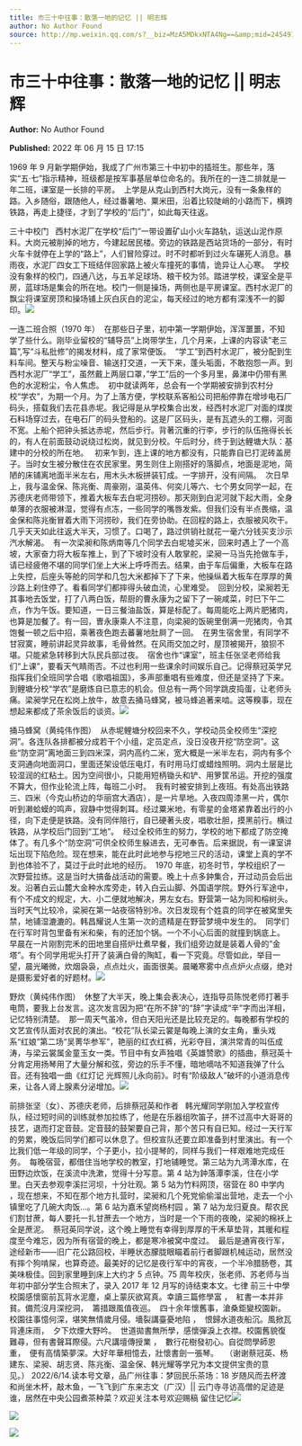 ```yaml
---
title: 市三十中往事：散落一地的记忆 || 明志辉
author: No Author Found
source: http://mp.weixin.qq.com/s?__biz=MzA5MDkxNTA4Ng==&amp;mid=2454912343&amp;idx=1&amp;sn=a7e73b8ed04eb53a57b76512bf7f9fd7&amp;chksm=87a23536b0d5bc20850e1cb5deffb0142f8ddaac4a4b4d19ce745fa4c8810413611bc4eace22#rd
---
```


# 市三十中往事：散落一地的记忆 || 明志辉

**Author:** No Author Found

**Published:** 2022 年 06 月 15 日 17:15

1969 年 9 月新学期伊始，我成了广州市第三十中初中的插班生。那些年，落实“五·七”指示精神，班级都是按军事基层单位命名的。我所在的一连二排就是一年二班，课室是一长排的平房。  上学是从克山到西村大岗元，没有一条象样的路。入乡随俗，跟随他人，经过番薯地、粟米田，沿着比较陡峭的小路而下，横跨铁路，再走上捷径，才到了学校的“后门”，如此每天往返。

三十中校门   西村水泥厂在学校“后门”一带设置矿山小火车路轨，运送山泥作原料。大岗元被削掉的地方，今建起居民楼。旁边的铁路是西站货场的一部分，有时火车卡就停在上学的“路上”，人们冒险穿过。时不时都听到过火车碾死人消息。暴雨夜，水泥厂四女工下班结伴回家路上被火车撞死的事情，诡异让人心寒。  学校没有象样的校门，四通八达，与五羊足球场、粮干校为邻。踏进学校，课室全是平房，蓝球场是集会的所在地。校门一侧是操场，两侧也是平房课室。西村水泥厂的飘尘将课室房顶和操场铺上灰白灰白的泥尘，每天经过的地方都有深浅不一的脚印。![](https://mmbiz.qpic.cn/mmbiz_jpg/PJWG74pLsMblq7D7PWPLEGTIx1d5zJibYlauo0ic5YXIE1ssDfPZHdwFt8LqjcwHOWlCReLnQRCxib9cEVxLVnMeQ/640)

一连二班合照（1970 年）  在那些日子里，初中第一学期伊始，浑浑噩噩，不知学了些什么。刚毕业留校的“辅导员”上岗带学生，几个月来，上课的内容读”老三篇”,写“斗私批修”的揭发材料，成了家常便饭。  “学工”到西村水泥厂，被分配到生料车间。整天与粉尘噪音、输送打交道，一天下来，蓬头垢面，不敢抱怨一声。到西村水泥厂“学工”，虽然戴上两层口罩，”学工”后的一个多月里，鼻涕中仍带有黑色的水泥粉尘，令人焦虑。  初中就读两年，总会有一个学期被安排到农村分校“学农”，为期一个月。为了上落方便，学校联系客船公司把船停靠在增埗电石厂码头，搭载我们去花县赤坭。我记得是从学校集合出发，经西村水泥厂对面的煤炭石料场穿过去，在电石厂的码头登船的。这是厂区码头，是有瓦遮头的工棚，河面不宽。上船个把钟头抵达赤坭，然后步行。背著沉重的行李，步行的队伍拖得长长的，有人在前面鼓动说绕过松岗，就见到分校。午后时分，终于到达鲤塘大队：基建中的分校的所在地。   初来乍到，连上课的地方都没有，只能靠自已打泥砖盖房子。当时女生被分散住在农民家里。男生则住上刚搭好的落脚点，地面是泥地，简陋的床铺离地面半米左右，用木头木板拼装钉成。一字排开，没有间隔。  次日早上，我与温金保、陈兆衡、周豪刚，温英伟、何奕儿等六、七个男女同学一起，在苏德庆老师带领下，推着大板车去白坭河捞砂。那天刚到白泥河就下起大雨，全身单薄的衣服被淋湿，觉得有点冻，一些同学的嘴唇发紫。但我们没有半点畏缩，温金保和陈兆衡冒着大雨下河捞砂，我们在旁协助。在回程的路上，衣服被风吹干。几乎天天如此往返大半天，习惯了。口喝了，路过供销社就花一毫六分钱买支沙示汽水解渴。  有一次梁昶和陈炳南等几个同学去白坭墟买米，回来时遇上了一个高坡，大家奋力将大板车推上，到了下坡时没有人敢掌舵，梁昶一马当先抢做车手，请已经疲倦不堪的同学们坐上大米上呼呼而去。结果，由于车后偏重，大板车在路上失控，后座头等舱的同学和几包大米都掉下了下来，他操纵着大板车在厚厚的黄沙路上刹住停了。看看同学们都摔得头破血流，心里难受。  回到分校，梁昶若无其事地去饭堂，打了八两白饭，帮厨的曹永康为之留下了一碗咸菜，时巳下午二点，作为午饭。要知道，一日三餐油盐饭，算是标配了。每周能吃上两片肥猪肉，也算是加餐了。有一回，曺永康乘人不注意，向梁昶的饭碗里倒满一兜猪肉，令其饱餐一顿之后中招，乘著夜色跑去蕃薯地肚屙了一回。  在男生宿舍里，有同学不甘寂寞，睡前讲起灵异故事，毛骨耸然。在风雨交加之时，屋顶被揭开，狼狈不堪。只能紧急转移到大队民兵部过夜。  宿舍也作“课室”，班主任张坚老师给我们“上课”，要看天气睛雨否。不过也利用一些课余时间娱乐自己。记得蔡冠英学兄指挥我们全班同学合唱《歌唱祖国》，多声部重唱有些难度，但还是坚持了下来。  到鲤塘分校“学农”是磨炼自已意志的机会。但总有一两个同学跳皮捣蛋，让老师头痛。梁昶学兄在松岗上放牛，故意去捅马蜂窝，被马蜂追著来啮。这等糗事，现在想起来都成了茶余饭后的谈资。![](https://mmbiz.qpic.cn/mmbiz_jpg/PJWG74pLsMblq7D7PWPLEGTIx1d5zJibY0VJgQgJ2RJdCLJtX2RnhbC9ty0DN936GkBwfd93P6wRibQUzZvtYiaWw/640)

捅马蜂窝（黄纯伟作图）  从赤坭鲤塘分校回来不久，学校动员全校师生“深挖洞”。各连队各排都被分成若干个小组，定员定点，没日没夜开挖“防空洞”。这些“防空洞”离地面三到四米深，洞内高约二米，宽大概是一米半左右，洞内有多个支洞通向地面洞口，里面还架设低压电灯，有时用马灯或蜡烛照明。洞内土层是比较湿润的红粘土。因为空间很小，只能用短柄锄头和铲、用箩筐吊运。开挖的强度不算大，但作业轮流上阵，每班二小时。  我有时被安排到上夜班。有处高出铁路三、四米（今克山桥边的华丽宫大酒店），是一片旱地。入夜四周漆黑一片，偶尔听到濑蛤蟆的鸣声，寂静中觉得刺耳。经过粟米地，有零星的金塔紧靠着出行的小径，向下走便是铁路。没有同伴陪行，自已硬著头皮，唱歌壮胆，摸黑前行。横过铁路，从学校后门回到“工地”。  经过全校师生的努力，学校的地下都成了防空掩体了。有几多个“防空洞”可供全校师生躲进去，无可奉告。后来据説，有一课室讲坛出现下陷危险。现在想来，能在此时此地参与挖地三尺的活动，课堂上真的学不到也体验不了，莫过于此时此地的经历。  1970 年底，初冬时节，学校组织了一次野营拉练。这是当时大搞备战活动的需要。晚上十点多鈡集合，开过动员会后出发。沿著白云山麓大金种水库旁走，转入白云山脚、外国语学院。野外行军途中，有个不成文的规定，大、小二便就地解决，男左女右。野营第一站为同和榕树头。当时天气比较冷，梁昶在第一站夜宿特别冷。次日发现有个姓袁的同学在被窝里失禁，地铺湿漉漉的。韩昌耀说人生第一次的遗精是在野营梦境中发生的。  同学们在行军时背包里备有米和柴，有的还加个锅。一个不小心后面的就撞到锅底上。  早晨在一片刚割完禾的田地里自搭炉灶煮早餐，我们组旁边就是装着人骨的”金塔”。有个同学用坭头打开了装满白骨的陶缸，看一下究竟。尽管如此，举目一望，晨光曦微，炊烟袅袅，点点灶火，画面很美。晨曦寒雾中点点炉火点缀，绝对是摄影爱好者的好题材。![](https://mmbiz.qpic.cn/mmbiz_jpg/PJWG74pLsMblq7D7PWPLEGTIx1d5zJibYjJHzJ3xwfCknx7iacVDDvmFiaZoMyuVRK1vDAuvtgMBP491h6Ddn1XPQ/640)

野炊（黄纯伟作图）  休整了大半天，晚上集会表决心，连指导员陈悦老师打著手电筒，要我上台发言。这次发言因为把“在所不辞”的“辞”字读成“辛”字而出洋相，记忆特别清楚。  那一周天气虽冷，但白天阳光还是比较充足的。每晚都有学校的文艺宣传队面对农民的演出。“校花”队长梁云裳是每晚上演的女主角，重头戏系“红娘”第二场“吴菁华参军”，艳丽的红衣红裤，光彩夺目，演洪常青的叫伍成涛，与梁云裳属金童玉女一类。节目中有女声独唱《英雄赞歌》的插曲，蔡冠英十分肯定用扬琴用了大量分解和弦，旁边的乐手不懂，暗地嘀咕不知道我弹了什么音。还有独唱一曲《红灯记 光辉照儿永向前》。时有“阶级敌人”破坏的小道消息传来，让各人肾上腺素分泌增加。![](https://mmbiz.qpic.cn/mmbiz_jpg/PJWG74pLsMblq7D7PWPLEGTIx1d5zJibY73Nz4Vok7whZseYPLvLQw9HEl2SbQvsQPEwYkLHUvKbKGDauuGubWg/640)

前排张坚（女）、苏德庆老师，后排蔡冠英和作者   韩光耀同学刚加入学校宣传队，经过短时间的训练就参加拉练了，他是在乐器组吹笛子，拼不过高中大哥哥的技艺，退而打定音鼓。定音鼓的鼓架要自己背，那个苦只有自已知。经过一天行军的劳累，晚饭后同学们都可以休息了。但校宣队还要立即准备到村里演出。有一个比我们低一年级的同学，个子更小，拉小提琴的，同样与我们一样艰难地完成任务。  每晚宿营，都借住当地学校的教室，打地铺睡觉。第三站为九湾潭水库，在田野边炊饭，在溪流中洗漱，觉得十分写意。第 4 站为鈡落潭李溪，住在小学里。白天去参观李溪拦河坝，十分壮观。第 5 站为竹料网顶，宿营在 80 中学内 ，现在想来，不知在那个地方扎营时，梁昶和几个死党偷偷溜出营地，走去一个小镇里吃了几碗大肉饭…。第 6 站为嘉禾望岗杨村园 。第 7 站为龙归夏良。帮农民们割甘蔗，每人要托一扎甘蔗去一个地方，当时是一个下雨的夜晚，梁昶的棉袄上全是蔗泥。  蔡冠英同学说，这个晚上睡觉有幸得到厚厚的干禾草垫背，其暖和程度至今难忘，因为所有宿营的晚上，都是寒冷被窝中度过。  最后是通宵夜行军，途经新市——旧广花公路回校，半睡状态朦胧眼瞄着前行者脚跟机械运动，居然没有摔个狗啃屎，也算奇迹。最美好的记忆是夜行军中的宵夜，一个半冷腊肠卷，其美味极佳。回到家里睡到床上大约才 5 点钟。75 周年校庆，张老师、苏老师与当年初中部分学生合照末了，录入 2017 年 12 月写的诗结束本文。七律 前三十中學校園感懷窗前瓦背水泥塵，桌上蒙灰欲寫真。幸讀三篇修學富 ，  紅書一本并非貧。備荒沒月深挖洞，  籌措跟風值夜巡。  四十余年懷舊事，滄桑鉅變校園新。校園往事憶何深，堪笑無情歲月侵。墻裂講臺憂地陷 ，  恨歸水道夜船沉。風掀瓦背連床雨，  夕下炊煙大野吟。  世道拋書無所學，感懷彈淚上衣襟。校園舊貌復難尋，但有書聲耳際侵。六尺講壇傳授業 ，  數行花樹發初心。自從問學師恩重，  便有高情築夢深。大好年華相憶去，壯懷書劍一張琴。   （谢谢蔡冠英、杨建东、梁昶、胡志贤、陈兆衡、温金保、韩光耀等学兄为本文提供宝贵的意见。） 2022/6/14.读本号文章，品广州往事：梦回民乐茶场：18 岁随风而去杯渡和尚坐木杯，敲木鱼，一飞飞到广东来志文（广汉）|| 云门寺寻访高僧的足迹是谁，居然在中央公园煮茶种菜？欢迎关注本号欢迎赐稿 留住记忆![](https://mmbiz.qpic.cn/mmbiz_jpg/PJWG74pLsMblq7D7PWPLEGTIx1d5zJibYibyRQWXoibvtXKRfia2Puwic7AuVQRJvD59BNI6hXs6l2C7Jj67BibDNEcQ/640)

![](https://mmbiz.qpic.cn/mmbiz_jpg/PJWG74pLsMblq7D7PWPLEGTIx1d5zJibYiaIRibVRUtjM6v5HM5lAWCMCnUDhzLDsP3wd3H7lrn5IrPPicjtCNYyqw/640)

![](https://mmbiz.qpic.cn/mmbiz_jpg/PJWG74pLsMblq7D7PWPLEGTIx1d5zJibY9hoD4N03rzib2scFjs21fgoargtVZicIyvktkm2sN9dhQQWaFXwpg8xg/640)
